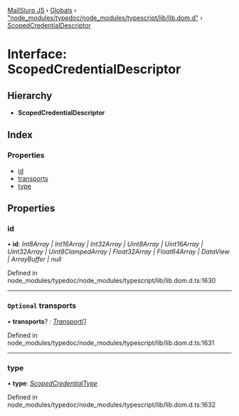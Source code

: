 [MailSlurp JS](../README.md) › [Globals](../globals.md) › ["node_modules/typedoc/node_modules/typescript/lib/lib.dom.d"](../modules/_node_modules_typedoc_node_modules_typescript_lib_lib_dom_d_.md) › [ScopedCredentialDescriptor](_node_modules_typedoc_node_modules_typescript_lib_lib_dom_d_.scopedcredentialdescriptor.md)

# Interface: ScopedCredentialDescriptor

## Hierarchy

* **ScopedCredentialDescriptor**

## Index

### Properties

* [id](_node_modules_typedoc_node_modules_typescript_lib_lib_dom_d_.scopedcredentialdescriptor.md#id)
* [transports](_node_modules_typedoc_node_modules_typescript_lib_lib_dom_d_.scopedcredentialdescriptor.md#optional-transports)
* [type](_node_modules_typedoc_node_modules_typescript_lib_lib_dom_d_.scopedcredentialdescriptor.md#type)

## Properties

###  id

• **id**: *Int8Array | Int16Array | Int32Array | Uint8Array | Uint16Array | Uint32Array | Uint8ClampedArray | Float32Array | Float64Array | DataView | ArrayBuffer | null*

Defined in node_modules/typedoc/node_modules/typescript/lib/lib.dom.d.ts:1630

___

### `Optional` transports

• **transports**? : *[Transport](../modules/_node_modules_typedoc_node_modules_typescript_lib_lib_dom_d_.md#transport)[]*

Defined in node_modules/typedoc/node_modules/typescript/lib/lib.dom.d.ts:1631

___

###  type

• **type**: *[ScopedCredentialType](../modules/_node_modules_typedoc_node_modules_typescript_lib_lib_dom_d_.md#scopedcredentialtype)*

Defined in node_modules/typedoc/node_modules/typescript/lib/lib.dom.d.ts:1632
